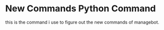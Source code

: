 # New Commands Python Command

this is the command i use to figure out the new commands of managebot.
